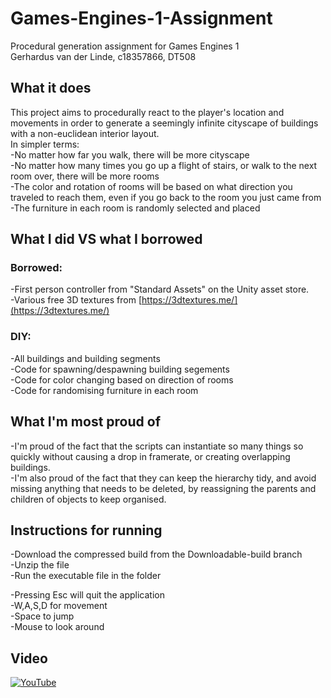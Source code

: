 # Games-Engines-1-Assignment
Procedural generation assignment for Games Engines 1  
Gerhardus van der Linde, c18357866, DT508


## What it does
This project aims to procedurally react to the player's location and movements in order to generate a seemingly infinite cityscape of buildings with a non-euclidean interior layout.  
In simpler terms:  
-No matter how far you walk, there will be more cityscape  
-No matter how many times you go up a flight of stairs, or walk to the next room over, there will be more rooms  
-The color and rotation of rooms will be based on what direction you traveled to reach them, even if you go back to the room you just came from  
-The furniture in each room is randomly selected and placed

## What I did VS what I borrowed
### Borrowed:
-First person controller from "Standard Assets" on the Unity asset store.  
-Various free 3D textures from [https://3dtextures.me/](https://3dtextures.me/)  

### DIY:
-All buildings and building segments  
-Code for spawning/despawning building segements  
-Code for color changing based on direction of rooms  
-Code for randomising furniture in each room  

## What I'm most proud of
-I'm proud of the fact that the scripts can instantiate so many things so quickly without causing a drop in framerate, or creating overlapping buildings.  
-I'm also proud of the fact that they can keep the hierarchy tidy, and avoid missing anything that needs to be deleted, by reassigning the parents and children of objects to keep organised.  

## Instructions for running
-Download the compressed build from the Downloadable-build branch  
-Unzip the file  
-Run the executable file in the folder  
  
-Pressing Esc will quit the application  
-W,A,S,D for movement  
-Space to jump  
-Mouse to look around

## Video
[![YouTube](https://img.youtube.com/0xyRtCJrhMY/0.jpg)](https://youtu.be/0xyRtCJrhMY)